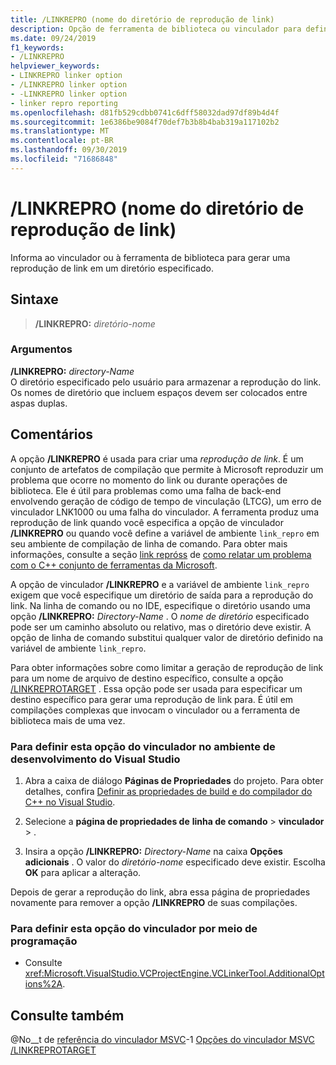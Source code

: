 ```yaml
---
title: /LINKREPRO (nome do diretório de reprodução de link)
description: Opção de ferramenta de biblioteca ou vinculador para definir o diretório para reprodução de um link.
ms.date: 09/24/2019
f1_keywords:
- /LINKREPRO
helpviewer_keywords:
- LINKREPRO linker option
- /LINKREPRO linker option
- -LINKREPRO linker option
- linker repro reporting
ms.openlocfilehash: d81fb529cdbb0741c6dff58032dad97df89b4d4f
ms.sourcegitcommit: 1e6386be9084f70def7b3b8b4bab319a117102b2
ms.translationtype: MT
ms.contentlocale: pt-BR
ms.lasthandoff: 09/30/2019
ms.locfileid: "71686848"
---
```

# <a name="linkrepro-link-repro-directory-name"></a>/LINKREPRO (nome do diretório de reprodução de link)

Informa ao vinculador ou à ferramenta de biblioteca para gerar uma reprodução de link em um diretório especificado.

## <a name="syntax"></a>Sintaxe

> **/LINKREPRO:** _diretório-nome_

### <a name="arguments"></a>Argumentos

**/LINKREPRO:** _directory-Name_\
O diretório especificado pelo usuário para armazenar a reprodução do link. Os nomes de diretório que incluem espaços devem ser colocados entre aspas duplas.

## <a name="remarks"></a>Comentários

A opção **/LINKREPRO** é usada para criar uma *reprodução de link*. É um conjunto de artefatos de compilação que permite à Microsoft reproduzir um problema que ocorre no momento do link ou durante operações de biblioteca. Ele é útil para problemas como uma falha de back-end envolvendo geração de código de tempo de vinculação (LTCG), um erro de vinculador LNK1000 ou uma falha do vinculador. A ferramenta produz uma reprodução de link quando você especifica a opção de vinculador **/LINKREPRO** ou quando você define a variável de ambiente `link_repro` em seu ambiente de compilação de linha de comando. Para obter mais informações, consulte a seção [link repróss](../../overview/how-to-report-a-problem-with-the-visual-cpp-toolset.md#link-repros) de [como relatar um problema com o C++ conjunto de ferramentas da Microsoft](../../overview/how-to-report-a-problem-with-the-visual-cpp-toolset.md).

A opção de vinculador **/LINKREPRO** e a variável de ambiente `link_repro` exigem que você especifique um diretório de saída para a reprodução do link. Na linha de comando ou no IDE, especifique o diretório usando uma opção **/LINKREPRO:** _Directory-Name_ . O _nome de diretório_ especificado pode ser um caminho absoluto ou relativo, mas o diretório deve existir. A opção de linha de comando substitui qualquer valor de diretório definido na variável de ambiente `link_repro`.

Para obter informações sobre como limitar a geração de reprodução de link para um nome de arquivo de destino específico, consulte a opção [/LINKREPROTARGET](linkreprotarget.md) . Essa opção pode ser usada para especificar um destino específico para gerar uma reprodução de link para. É útil em compilações complexas que invocam o vinculador ou a ferramenta de biblioteca mais de uma vez.

### <a name="to-set-this-linker-option-in-the-visual-studio-development-environment"></a>Para definir esta opção do vinculador no ambiente de desenvolvimento do Visual Studio

1. Abra a caixa de diálogo **Páginas de Propriedades** do projeto. Para obter detalhes, confira [Definir as propriedades de build e do compilador do C++ no Visual Studio](../working-with-project-properties.md).

1. Selecione a **página de propriedades de** **linha de comando**  > **vinculador** > .

1. Insira a opção **/LINKREPRO:** _Directory-Name_ na caixa **Opções adicionais** . O valor do _diretório-nome_ especificado deve existir. Escolha **OK** para aplicar a alteração.

Depois de gerar a reprodução do link, abra essa página de propriedades novamente para remover a opção **/LINKREPRO** de suas compilações.

### <a name="to-set-this-linker-option-programmatically"></a>Para definir esta opção do vinculador por meio de programação

- Consulte <xref:Microsoft.VisualStudio.VCProjectEngine.VCLinkerTool.AdditionalOptions%2A>.

## <a name="see-also"></a>Consulte também

@No__t de [referência do vinculador MSVC](linking.md)-1
[Opções do vinculador MSVC](linker-options.md)\
[/LINKREPROTARGET](linkreprotarget.md)
